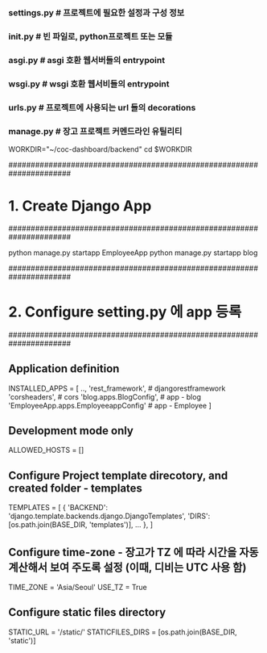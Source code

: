 ### settings.py # 프로젝트에 필요한 설정과 구성 정보
### __init__.py # 빈 파일로, python프로젝트 또는 모듈
### asgi.py     # asgi 호환 웹서버들의 entrypoint
### wsgi.py     # wsgi 호환 웹서비들의 entrypoint
### urls.py     # 프로젝트에 사용되는 url 들의 decorations
### manage.py   # 장고 프로젝트 커멘드라인 유틸리티

WORKDIR="~/coc-dashboard/backend"
cd $WORKDIR

######################################################################
# 1. Create Django App
######################################################################

python manage.py startapp EmployeeApp
python manage.py startapp blog

######################################################################
# 2. Configure setting.py 에 app 등록
######################################################################

## Application definition

INSTALLED_APPS = [
    ..,
    'rest_framework',                       # djangorestframework
    'corsheaders',                          # cors
    'blog.apps.BlogConfig',                 # app - blog
    'EmployeeApp.apps.EmployeeappConfig'    # app - Employee
]

## Development mode only
ALLOWED_HOSTS = []


## Configure Project template direcotory, and created folder - templates
TEMPLATES = [
    {
        'BACKEND': 'django.template.backends.django.DjangoTemplates',
        'DIRS': [os.path.join(BASE_DIR, 'templates')],
        ...
    },
]

## Configure time-zone - 장고가 TZ 에 따라 시간을 자동 계산해서 보여 주도록 설정 (이때, 디비는 UTC 사용 함)
TIME_ZONE = 'Asia/Seoul'
USE_TZ = True


## Configure static files directory
STATIC_URL = '/static/'
STATICFILES_DIRS = [os.path.join(BASE_DIR, 'static')]

